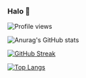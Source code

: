 ### Halo 👋

![Profile views](https://gpvc.arturio.dev/alfinkresna)

![Anurag's GitHub stats](https://github-readme-stats.vercel.app/api?username=alfinkresna&show_icons=true&theme=tokyonight)

[![GitHub Streak](https://github-readme-streak-stats.herokuapp.com?user=alfinkresna&theme=react&date_format=j%20M%5B%20Y%5D)](https://git.io/streak-stats)

[![Top Langs](https://github-readme-stats.vercel.app/api/top-langs/?username=alfinkresna&layout=compact&theme=react)](https://github.com/anuraghazra/github-readme-stats)
